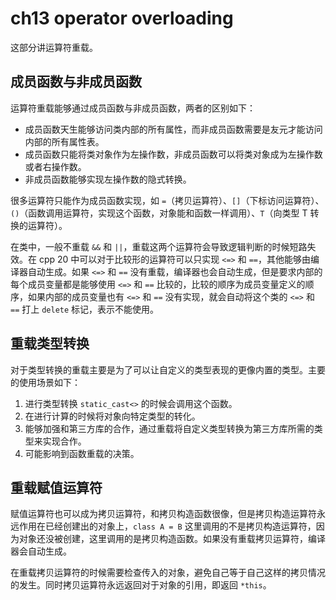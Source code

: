 # ch13 operator overloading

这部分讲运算符重载。

## 成员函数与非成员函数

运算符重载能够通过成员函数与非成员函数，两者的区别如下：

- 成员函数天生能够访问类内部的所有属性，而非成员函数需要是友元才能访问内部的所有属性表。
- 成员函数只能将类对象作为左操作数，非成员函数可以将类对象成为左操作数或者右操作数。
- 非成员函数能够实现左操作数的隐式转换。

很多运算符只能作为成员函数实现，如 `=`（拷贝运算符）、`[]`（下标访问运算符）、`()`（函数调用运算符，实现这个函数，对象能和函数一样调用）、`T`（向类型 T 转换的运算符）。

在类中，一般不重载 `&&` 和 `||`，重载这两个运算符会导致逻辑判断的时候短路失效。在 cpp 20 中可以对于比较形的运算符可以只实现 `<=>` 和 `==`，其他能够由编译器自动生成。如果 `<=>` 和 `==` 没有重载，编译器也会自动生成，但是要求内部的每个成员变量都是能够使用 `<=>` 和 `==` 比较的，比较的顺序为成员变量定义的顺序，如果内部的成员变量也有 `<=>` 和 `==` 没有实现，就会自动将这个类的 `<=>` 和 `==` 打上 `delete` 标记，表示不能使用。

## 重载类型转换

对于类型转换的重载主要是为了可以让自定义的类型表现的更像内置的类型。主要的使用场景如下：

1. 进行类型转换 `static_cast<>` 的时候会调用这个函数。
2. 在进行计算的时候将对象向特定类型的转化。
3. 能够加强和第三方库的合作，通过重载将自定义类型转换为第三方库所需的类型来实现合作。
4. 可能影响到函数重载的决策。

## 重载赋值运算符

赋值运算符也可以成为拷贝运算符，和拷贝构造函数很像，但是拷贝构造运算符永远作用在已经创建出的对象上，`class A = B` 这里调用的不是拷贝构造运算符，因为对象还没被创建，这里调用的是拷贝构造函数。如果没有重载拷贝运算符，编译器会自动生成。

在重载拷贝运算符的时候需要检查传入的对象，避免自己等于自己这样的拷贝情况的发生。同时拷贝运算符永远返回对于对象的引用，即返回 `*this`。
